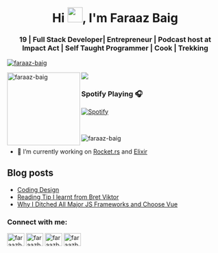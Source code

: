<h1 align="center">Hi <img src="https://media.giphy.com/media/hvRJCLFzcasrR4ia7z/giphy.gif" width="35px">, I'm Faraaz Baig</h1>
<h3 align="center">19 | Full Stack Developer| Entrepreneur | Podcast host at Impact Act | Self Taught Programmer | Cook | Trekking</h3>

<p align="left"> <a href="https://github.com/ryo-ma/github-profile-trophy"><img src="https://github-profile-trophy.vercel.app/?username=faraaz-baig&theme=onedark&margin-w=15&margin-h=15&column=7" alt="faraaz-baig" /></a> </p>

<div>
<img height="170" align="left" src="https://github-readme-stats.vercel.app/api?username=faraaz-baig&count_private=true&include_all_commits=true&theme=onedark" alt="faraaz-baig" />
<img src="https://github-readme-stats.vercel.app/api/top-langs/?username=faraaz-baig&layout=compact&theme=onedark&langs_count=15" />
</div>

### Spotify Playing 🎧
[![Spotify](https://spotify-faraaz-baig.vercel.app/api/spotify)](https://open.spotify.com/user/o8hr9f6lbbjrpm6xp0tclspv0)

<br/>

<p align="left"> <img src="https://komarev.com/ghpvc/?username=faraaz-baig&label=Profile%20views&color=0e75b6&style=flat" alt="faraaz-baig" /> </p>

- 🔭 I’m currently working on [Rocket.rs](https://www.rust-lang.org) and [Elixir](https://elixir-lang.org/)

## Blog posts
<!-- BLOG-POST-LIST:START -->
- [Coding Design](https://faraazbaig.com/coding-design)
- [Reading Tip I learnt from Bret Viktor](https://faraazbaig.com/reading-tip)
- [Why I Ditched All Major JS Frameworks and Choose Vue](https://faraazbaig.com/why-i-choose-to-marry-vue)
<!-- BLOG-POST-LIST:END -->

<h3 align="left">Connect with me:</h3>
<p align="left">
<a href="https://www.linkedin.com/in/faraazbaig" target="blank"><img align="center" src="https://cdn.jsdelivr.net/npm/simple-icons@3.0.1/icons/linkedin.svg" alt="faraazbaig" height="30" width="40" /></a>
<a href="https://www.instagram.com/faraazofficial" target="blank"><img align="center" src="https://cdn.jsdelivr.net/npm/simple-icons@3.0.1/icons/instagram.svg" alt="faraazbaig" height="30" width="40" /></a>
  <a href="https://www.twitter.com/faraazofficial" target="blank"><img align="center" src="https://cdn.jsdelivr.net/npm/simple-icons@3.0.1/icons/twitter.svg" alt="faraazbaig" height="30" width="40" /></a>
  <a href="https://anchor.fm/impactact" target="blank"><img align="center" src="https://cdn.jsdelivr.net/npm/simple-icons@3.0.1/icons/anchor.svg" alt="faraazbaig" height="30" width="40" /></a>
  
</p>
